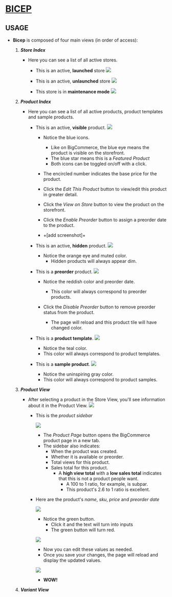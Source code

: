 # [BICEP](https://bicep.bumperapptive.com)

## USAGE
- **Bicep** is composed of four main views (in order of access):
    1. ***Store Index***
        - Here you can see a list of all active stores.

            + This is an active, **launched** store
            ![](images/bicep-usage0.png)

            + This is an active, **unlaunched** store
            ![](images/bicep-usage1.png)

            + This store is in **maintenance mode**
            ![](images/bicep-usage2.png)

    2. ***Product Index***
        - Here you can see a list of all active products, product templates and sample products.

            + This is an active, **visible** product.
            ![](images/bicep-usage3.png)

                - Notice the blue icons.
                    + Like on BigCommerce, the blue eye means the product is visible on the storefront.
                    + The blue star means this is a *Featured Product*
                    + Both icons can be toggled on/off with a click.

                - The encircled number indicates the base price for the product.

                - Click the *Edit This Product* button to view/edit this product in greater detail.
                - Click the *View on Store* button to view the product on the storefront.

                - Click the *Enable Preorder* button to assign a preorder date to the product.
                - +[add screenshot]+

            + This is an active, **hidden** product.
            ![](images/bicep-usage4.png)

                - Notice the orange eye and muted color.
                    + Hidden products will always appear dim.

            + This is a **preorder** product.
            ![](images/bicep-usage5.png)

                - Notice the reddish color and preorder date.
                    + This color will always correspond to preorder products.

                - Click the *Disable Preorder* button to remove preorder status from the product.
                    + The page will reload and this product tile will have changed color.

            + This is a **product template**.
            ![](images/bicep-usage6.png)

                - Notice the teal color.
                - This color will always correspond to product templates.

            + This is a **sample product**.
            ![](images/bicep-usage7.png)

                - Notice the uninspiring gray color.
                - This color will always correspond to product samples.

    3. ***Product View***
        - After selecting a product in the Store View, you'll see information about it in the Product View.
        ![](images/bicep-usage8.png)

            + This is the *product sidebar*

                ![](images/bicep-usage9.png)
                - The *Product Page* button opens the BigCommerce product page in a new tab.
                - The sidebar also indicates:
                    + When the product was created.
                    + Whether it is available or preorder.
                    + Total views for this product.
                    + Sales total for this product.
                        - A **high view total** with a **low sales total** indicates that this is not a product people want.
                            + A 100 to 1 ratio, for example, is subpar.
                            + This product's 2.6 to 1 ratio is excellent.

            + Here are the product's *name*, *sku*, *price* and *preorder date*

                ![](images/bicep-usage10.png)
                - Notice the green button.
                    + Click it and the text will turn into inputs
                    + The green button will turn red.

                ![](images/bicep-usage11.png)
                - Now you can edit these values as needed.
                - Once you save your changes, the page will reload and display the updated values.

                ![](images/bicep-usage12.png)
                - **WOW!**

    4. ***Variant View***
